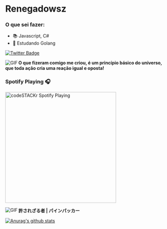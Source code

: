 #                                                                   Renegadowsz





### O que sei fazer: 

- 📚 Javascript, C#
- 📖 Estudando Golang

[![Twitter Badge](https://img.shields.io/badge/-@ogrenegado7-2ccce9?style=flat-square&labelColor=2ccce9&logo=twitter&logoColor=white&link=https://twitter.com/ogrenegado7)](https://twitter.com/ogrenegado7) 


<img align="left" alt="GIF" src="https://pa1.narvii.com/6376/ea035b97ab5a57e92d0d342d36423c463268722b_hq.gif"/>

**O que fizeram comigo me criou, é um princípio básico do universo, que toda ação cria uma reação igual e oposta!**
### Spotify Playing 🎧
[<img src="https://now-playing-codeSTACKr.vercel.app/api/spotify-playing" alt="codeSTACKr Spotify Playing" width="350" />](https://open.spotify.com/user/invisigoth59)


<img align="left" alt="GIF" src="https://data.whicdn.com/images/251864800/original.gif"/>

**許されざる者 | パインパッカー**




[![Anurag's github stats](https://github-readme-stats.vercel.app/api?username=ogrenegado7)](https://github.com/anuraghazra/github-readme-stats)
